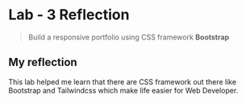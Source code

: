 # Lab - 3 Reflection
> Build a responsive portfolio using CSS framework **Bootstrap**
## My reflection
This lab helped me learn that there are CSS framework out there like Bootstrap and Tailwindcss which make life easier for Web Developer.